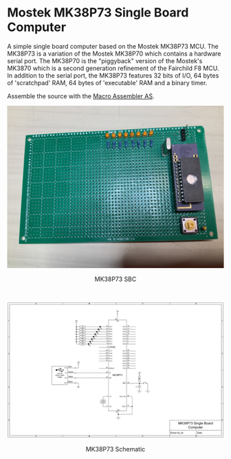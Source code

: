 # Mostek MK38P73 Single Board Computer
A simple single board computer based on the Mostek MK38P73 MCU. The MK38P73 is a variation of the Mostek MK38P70 which contains a hardware serial port. The MK38P70 is the "piggyback" version of the Mostek's MK3870 which is a second generation refinement of the Fairchild F8 MCU. In addition to the serial port, the MK38P73 features 32 bits of I/O, 64 bytes of 'scratchpad' RAM, 64 bytes of 'executable' RAM and a binary timer.

Assemble the source with the [Macro Assembler AS](http://john.ccac.rwth-aachen.de:8000/as/). 
<p align="center"><img src="/images/MK38P73 SBC Photo.JPG"/>
<p align="center">MK38P73 SBC</p><br>
<p align="center"><img src="/images/MK38P73 SBC.jpg"/>
<p align="center">MK38P73 Schematic</p><br>
